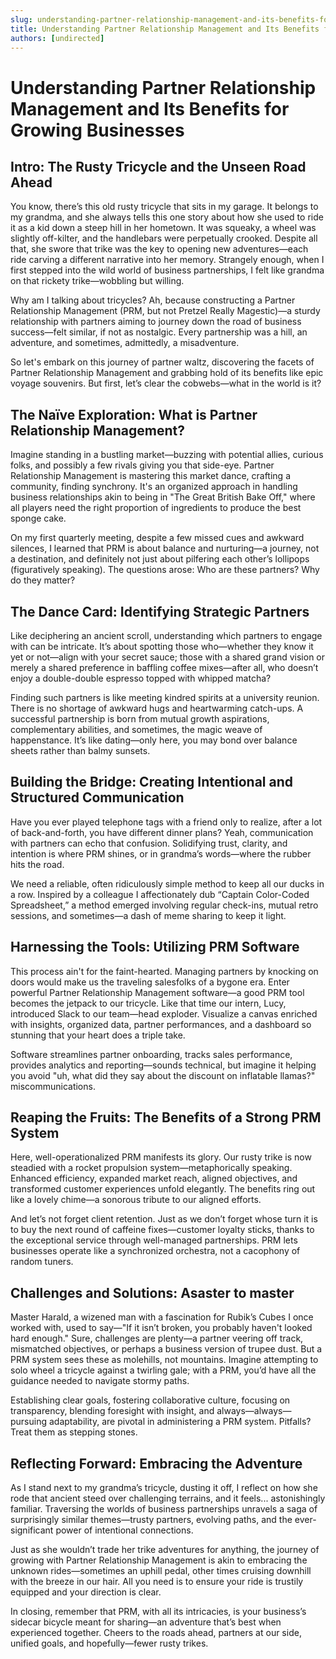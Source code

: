 ```yaml
---
slug: understanding-partner-relationship-management-and-its-benefits-for-growing-businesses
title: Understanding Partner Relationship Management and Its Benefits for Growing Businesses
authors: [undirected]
---
```



# Understanding Partner Relationship Management and Its Benefits for Growing Businesses

## Intro: The Rusty Tricycle and the Unseen Road Ahead

You know, there’s this old rusty tricycle that sits in my garage. It belongs to my grandma, and she always tells this one story about how she used to ride it as a kid down a steep hill in her hometown. It was squeaky, a wheel was slightly off-kilter, and the handlebars were perpetually crooked. Despite all that, she swore that trike was the key to opening new adventures—each ride carving a different narrative into her memory. Strangely enough, when I first stepped into the wild world of business partnerships, I felt like grandma on that rickety trike—wobbling but willing.

Why am I talking about tricycles? Ah, because constructing a Partner Relationship Management (PRM, but not Pretzel Really Magestic)—a sturdy relationship with partners aiming to journey down the road of business success—felt similar, if not as nostalgic. Every partnership was a hill, an adventure, and sometimes, admittedly, a misadventure.

So let's embark on this journey of partner waltz, discovering the facets of Partner Relationship Management and grabbing hold of its benefits like epic voyage souvenirs. But first, let’s clear the cobwebs—what in the world is it?

## The Naïve Exploration: What is Partner Relationship Management?

Imagine standing in a bustling market—buzzing with potential allies, curious folks, and possibly a few rivals giving you that side-eye. Partner Relationship Management is mastering this market dance, crafting a community, finding synchrony. It's an organized approach in handling business relationships akin to being in "The Great British Bake Off," where all players need the right proportion of ingredients to produce the best sponge cake.

On my first quarterly meeting, despite a few missed cues and awkward silences, I learned that PRM is about balance and nurturing—a journey, not a destination, and definitely not just about pilfering each other’s lollipops (figuratively speaking). The questions arose: Who are these partners? Why do they matter?

## The Dance Card: Identifying Strategic Partners

Like deciphering an ancient scroll, understanding which partners to engage with can be intricate. It’s about spotting those who—whether they know it yet or not—align with your secret sauce; those with a shared grand vision or merely a shared preference in baffling coffee mixes—after all, who doesn’t enjoy a double-double espresso topped with whipped matcha?

Finding such partners is like meeting kindred spirits at a university reunion. There is no shortage of awkward hugs and heartwarming catch-ups. A successful partnership is born from mutual growth aspirations, complementary abilities, and sometimes, the magic weave of happenstance. It’s like dating—only here, you may bond over balance sheets rather than balmy sunsets. 

## Building the Bridge: Creating Intentional and Structured Communication

Have you ever played telephone tags with a friend only to realize, after a lot of back-and-forth, you have different dinner plans? Yeah, communication with partners can echo that confusion. Solidifying trust, clarity, and intention is where PRM shines, or in grandma’s words—where the rubber hits the road.

We need a reliable, often ridiculously simple method to keep all our ducks in a row. Inspired by a colleague I affectionately dub “Captain Color-Coded Spreadsheet,” a method emerged involving regular check-ins, mutual retro sessions, and sometimes—a dash of meme sharing to keep it light. 

## Harnessing the Tools: Utilizing PRM Software 

This process ain't for the faint-hearted. Managing partners by knocking on doors would make us the traveling salesfolks of a bygone era. Enter powerful Partner Relationship Management software—a good PRM tool becomes the jetpack to our tricycle. Like that time our intern, Lucy, introduced Slack to our team—head exploder. Visualize a canvas enriched with insights, organized data, partner performances, and a dashboard so stunning that your heart does a triple take. 

Software streamlines partner onboarding, tracks sales performance, provides analytics and reporting—sounds technical, but imagine it helping you avoid "uh, what did they say about the discount on inflatable llamas?" miscommunications.

## Reaping the Fruits: The Benefits of a Strong PRM System

Here, well-operationalized PRM manifests its glory. Our rusty trike is now steadied with a rocket propulsion system—metaphorically speaking. Enhanced efficiency, expanded market reach, aligned objectives, and transformed customer experiences unfold elegantly. The benefits ring out like a lovely chime—a sonorous tribute to our aligned efforts.

And let’s not forget client retention. Just as we don’t forget whose turn it is to buy the next round of caffeine fixes—customer loyalty sticks, thanks to the exceptional service through well-managed partnerships. PRM lets businesses operate like a synchronized orchestra, not a cacophony of random tuners.

## Challenges and Solutions: Asaster to master

Master Harald, a wizened man with a fascination for Rubik’s Cubes I once worked with, used to say—"If it isn’t broken, you probably haven't looked hard enough." Sure, challenges are plenty—a partner veering off track, mismatched objectives, or perhaps a business version of trupee dust. But a PRM system sees these as molehills, not mountains. Imagine attempting to solo wheel a tricycle against a twirling gale; with a PRM, you’d have all the guidance needed to navigate stormy paths.

Establishing clear goals, fostering collaborative culture, focusing on transparency, blending foresight with insight, and always—always—pursuing adaptability, are pivotal in administering a PRM system. Pitfalls? Treat them as stepping stones.

## Reflecting Forward: Embracing the Adventure

As I stand next to my grandma’s tricycle, dusting it off, I reflect on how she rode that ancient steed over challenging terrains, and it feels... astonishingly familiar. Traversing the worlds of business partnerships unravels a saga of surprisingly similar themes—trusty partners, evolving paths, and the ever-significant power of intentional connections.

Just as she wouldn’t trade her trike adventures for anything, the journey of growing with Partner Relationship Management is akin to embracing the unknown rides—sometimes an uphill pedal, other times cruising downhill with the breeze in our hair. All you need is to ensure your ride is trustily equipped and your direction is clear.

In closing, remember that PRM, with all its intricacies, is your business’s sidecar bicycle meant for sharing—an adventure that’s best when experienced together. Cheers to the roads ahead, partners at our side, unified goals, and hopefully—fewer rusty trikes.
